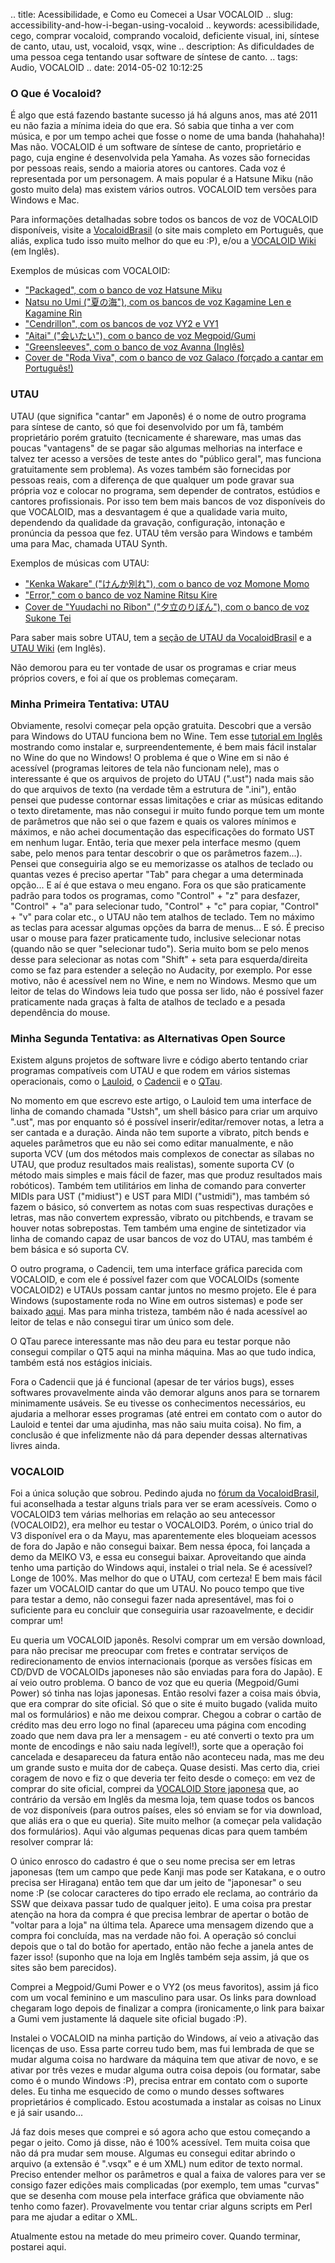 .. title: Acessibilidade, e Como eu Comecei a Usar VOCALOID
.. slug: accessibility-and-how-i-began-using-vocaloid
.. keywords: acessibilidade, cego, comprar vocaloid, comprando vocaloid, deficiente visual, ini, síntese de canto, utau, ust, vocaloid, vsqx, wine
.. description: As dificuldades de uma pessoa cega tentando usar software de síntese de canto.
.. tags: Audio, VOCALOID
.. date: 2014-05-02 10:12:25

### O Que é Vocaloid? ###

É algo que está fazendo bastante sucesso já há alguns anos, mas até 2011 eu não fazia a mínima ideia do que era. Só sabia que tinha a ver com música, e por um tempo achei que fosse o nome de uma banda (hahahaha)! Mas não. VOCALOID é um software de síntese de canto, proprietário e pago, cuja engine é desenvolvida pela Yamaha. As vozes são fornecidas por pessoas reais, sendo a maioria atores ou cantores. Cada voz é representada por um personagem. A mais popular é a Hatsune Miku (não gosto muito dela) mas existem vários outros. VOCALOID tem versões para Windows e Mac.

Para informações detalhadas sobre todos os bancos de voz de VOCALOID disponíveis, visite a [VocaloidBrasil][vbhp] (o site mais completo em Português, que aliás, explica tudo isso muito melhor do que eu :P), e/ou a [VOCALOID Wiki][vocaloidwikihp] (em Inglês).

Exemplos de músicas com VOCALOID:

* ["Packaged", com o banco de voz Hatsune Miku][mikupackaged]
* [Natsu no Umi ("夏の海"), com os bancos de voz Kagamine Len e Kagamine Rin][kagaminedemo]
* ["Cendrillon", com os bancos de voz VY2 e VY1][vycendrillon]
* ["Aitai" ("会いたい"), com o banco de voz Megpoid/Gumi][gumiaitai]
* ["Greensleeves", com o banco de voz Avanna (Inglês)][avannags]
* [Cover de "Roda Viva", com o banco de voz Galaco (forçado a cantar em Português!)][galacorodaviva]

### UTAU ###

UTAU (que significa "cantar" em Japonês) é o nome de outro programa para síntese de canto, só que foi desenvolvido por um fã, também proprietário porém gratuito (tecnicamente é shareware, mas umas das poucas "vantagens" de se pagar são algumas melhorias na interface e talvez ter acesso a versões de teste antes do "público geral", mas funciona gratuitamente sem problema). As vozes também são fornecidas por pessoas reais, com a diferença de que qualquer um pode gravar sua própria voz e colocar no programa, sem depender de contratos, estúdios e cantores profissionais. Por isso tem bem mais bancos de voz disponíveis do que VOCALOID, mas a desvantagem é que a qualidade varia muito, dependendo da qualidade da gravação, configuração, intonação e pronúncia da pessoa que fez. UTAU têm versão para Windows e também uma para Mac, chamada UTAU Synth.

Exemplos de músicas com UTAU:

* ["Kenka Wakare" ("けんか別れ"), com o banco de voz Momone Momo][momokenkawakare]
* ["Error," com o banco de voz Namine Ritsu Kire][ritsuerror]
* [Cover de "Yuudachi no Ribon" ("夕立のりぼん"), com o banco de voz Sukone Tei][teiribon]



Para saber mais sobre UTAU, tem a [seção de UTAU da VocaloidBrasil][vbutau] e a [UTAU Wiki][utauwikihp] (em Inglês).

Não demorou para eu ter vontade de usar os programas e criar meus próprios covers, e foi aí que os problemas começaram. <!--teaser_end-->

### Minha Primeira Tentativa: UTAU ###

Obviamente, resolvi começar pela opção gratuita. Descobri que a versão para Windows do UTAU funciona bem no Wine. Tem esse [tutorial em Inglês][utauonwine] mostrando como instalar e, surpreendentemente, é bem mais fácil instalar no Wine do que no Windows! O problema é que o Wine em si não é acessível (programas leitores de tela não funcionam nele), mas o interessante é que os arquivos de projeto do UTAU (".ust") nada mais são do que arquivos de texto (na verdade têm a estrutura de ".ini"), então pensei que pudesse contornar essas limitações e criar as músicas editando o texto diretamente, mas não consegui ir muito fundo porque tem um monte de parâmetros que não sei o que fazem e quais os valores mínimos e máximos, e não achei documentação das especificações do formato UST em nenhum lugar. Então, teria que mexer pela interface mesmo (quem sabe, pelo menos para tentar descobrir o que os parâmetros fazem...). Pensei que conseguiria algo se eu memorizasse os atalhos de teclado ou quantas vezes é preciso apertar "Tab" para chegar a uma determinada opção... E aí é que estava o meu engano. Fora os que são praticamente padrão para todos os programas, como "Control" + "z" para desfazer, "Control" + "a" para selecionar tudo, "Control" + "c" para copiar, "Control" + "v" para colar etc., o UTAU não tem atalhos de teclado. Tem no máximo as teclas para acessar algumas opções da barra de menus... E só. É preciso usar o mouse para fazer praticamente tudo, inclusive selecionar notas (quando não se quer "selecionar tudo"). Seria muito bom se pelo menos desse para selecionar as notas com "Shift" + seta para esquerda/direita como se faz para estender a seleção no Audacity, por exemplo. Por esse motivo, não é acessível nem no Wine, e nem no Windows. Mesmo que um leitor de telas do Windows leia tudo que possa ser lido, não é possível fazer praticamente nada graças à falta de atalhos de teclado e a pesada dependência do mouse.

### Minha Segunda Tentativa: as Alternativas Open Source ###

Existem alguns projetos de software livre e código aberto tentando criar programas compatíveis com UTAU e que rodem em vários sistemas operacionais, como o [Lauloid][lauloidhp], o [Cadencii][cadenciihp] e o [QTau][qtauhp].

No momento em que escrevo este artigo, o Lauloid tem uma interface de linha de comando chamada "Ustsh", um shell básico para criar um arquivo ".ust", mas por enquanto só é possível inserir/editar/remover notas, a letra a ser cantada e a duração. Ainda não tem suporte a vibrato, pitch bends e aqueles parâmetros que eu não sei como editar manualmente, e não suporta VCV (um dos métodos mais complexos de conectar as sílabas no UTAU, que produz resultados mais realistas), somente suporta CV (o método mais simples e mais fácil de fazer, mas que produz resultados mais robóticos). Também tem utilitários em linha de comando para converter MIDIs para UST ("midiust") e UST para MIDI ("ustmidi"), mas também só fazem o básico, só convertem as notas com suas respectivas durações e letras, mas não convertem expressão, vibrato ou pitchbends, e travam se houver notas sobrepostas. Tem também uma engine de sintetizador via linha de comando capaz de usar bancos de voz do UTAU, mas também é bem básica e só suporta CV.

O outro programa, o Cadencii, tem uma interface gráfica parecida com VOCALOID, e com ele é possível fazer com que VOCALOIDs (somente VOCALOID2) e UTAUs possam cantar juntos no mesmo projeto. Ele é para Windows (supostamente roda no Wine em outros sistemas) e pode ser baixado [aqui][cadenciidl]. Mas para minha tristeza, também não é nada acessível ao leitor de telas e não consegui tirar um único som dele.

O QTau parece interessante mas não deu para eu testar porque não consegui compilar o QT5 aqui na minha máquina. Mas ao que tudo indica, também está nos estágios iniciais.

Fora o Cadencii que já é funcional (apesar de ter vários bugs), esses softwares provavelmente ainda vão demorar alguns anos para se tornarem minimamente usáveis. Se eu tivesse os conhecimentos necessários, eu ajudaria a melhorar esses programas (até entrei em contato com o autor do Lauloid e tentei dar uma ajudinha, mas não saiu muita coisa). No fim, a conclusão é que infelizmente não dá para depender dessas alternativas livres ainda.

### VOCALOID ###

Foi a única solução que sobrou. Pedindo ajuda no [fórum da VocaloidBrasil][vba11ypost], fui aconselhada a testar alguns trials para ver se eram acessíveis. Como o VOCALOID3 tem várias melhorias em relação ao seu antecessor (VOCALOID2), era melhor eu testar o VOCALOID3. Porém, o único trial do V3 disponível era o da Mayu, mas aparentemente eles bloqueiam acessos de fora do Japão e não consegui baixar. Bem nessa época, foi lançada a demo da MEIKO V3, e essa eu consegui baixar. Aproveitando que ainda tenho uma partição do Windows aqui, instalei o trial nela. Se é acessível? Longe de 100%. Mas melhor do que o UTAU, com certeza! E bem mais fácil fazer um VOCALOID cantar do que um UTAU. No pouco tempo que tive para testar a demo, não consegui fazer nada apresentável, mas foi o suficiente para eu concluir que conseguiria usar razoavelmente, e decidir comprar um!

Eu queria um VOCALOID japonês. Resolvi comprar um em versão download, para não precisar me preocupar com fretes e contratar serviços de redirecionamento de envios internacionais (porque as versões físicas em CD/DVD de VOCALOIDs japoneses não são enviadas para fora do Japão). E aí veio outro problema. O banco de voz que eu queria (Megpoid/Gumi Power) só tinha nas lojas japonesas. Então resolvi fazer a coisa mais óbvia, que era comprar do site oficial. Só que o site é muito bugado (valida muito mal os formulários) e não me deixou comprar. Chegou a cobrar o cartão de crédito mas deu erro logo no final (apareceu uma página com encoding zoado que nem dava pra ler a mensagem - eu até converti o texto pra um monte de encodings e não saiu nada legível!), sorte que a operação foi cancelada e desapareceu da fatura então não aconteceu nada, mas me deu um grande susto e muita dor de cabeça. Quase desisti. Mas certo dia, criei coragem de novo e fiz o que deveria ter feito desde o começo: em vez de comprar do site oficial, comprei da [VOCALOID Store japonesa][vocaloidstorejp] que, ao contrário da versão em Inglês da mesma loja, tem quase todos os bancos de voz disponíveis (para outros países, eles só enviam se for via download, que aliás era o que eu queria). Site muito melhor (a começar pela validação dos formulários). Aqui vão algumas pequenas dicas para quem também resolver comprar lá:

O único enrosco do cadastro é que o seu nome precisa ser em letras japonesas (tem um campo que pede Kanji mas pode ser Katakana, e o outro precisa ser Hiragana) então tem que dar um jeito de "japonesar" o seu nome :P (se colocar caracteres do tipo errado ele reclama, ao contrário da SSW que deixava passar tudo de qualquer jeito). E uma coisa pra prestar atenção na hora da compra é que precisa lembrar de apertar o botão de "voltar para a loja" na última tela. Aparece uma mensagem dizendo que a compra foi concluída, mas na verdade não foi. A operação só conclui depois que o tal do botão for apertado, então não feche a janela antes de fazer isso! (suponho que na loja em Inglês também seja assim, já que os sites são bem parecidos).

Comprei a Megpoid/Gumi Power e o VY2 (os meus favoritos), assim já fico com um vocal feminino e um masculino para usar. Os links para download chegaram logo depois de finalizar a compra (ironicamente,o link para baixar a Gumi vem justamente lá daquele site oficial bugado :P).

Instalei o VOCALOID na minha partição do Windows, aí veio a ativação das licenças de uso. Essa parte correu tudo bem, mas fui lembrada de que se mudar alguma coisa no hardware da máquina tem que ativar de novo, e se ativar por três vezes e mudar alguma outra coisa depois (ou formatar, sabe como é o mundo Windows :P), precisa entrar em contato com o suporte deles. Eu tinha me esquecido de como o mundo desses softwares proprietários é complicado. Estou acostumada a instalar as coisas no Linux e já sair usando...

Já faz dois meses que comprei e só agora acho que estou começando a pegar o jeito. Como já disse, não é 100% acessível. Tem muita coisa que não dá pra mudar sem mouse. Algumas eu consegui editar abrindo o arquivo (a extensão é ".vsqx" e é um XML) num editor de texto normal. Preciso entender melhor os parâmetros e qual a faixa de valores para ver se consigo fazer edições mais complicadas (por exemplo, tem umas "curvas" que se desenha com mouse pela interface gráfica que obviamente não tenho como fazer). Provavelmente vou tentar criar alguns scripts em Perl para me ajudar a editar o XML.

Atualmente estou na metade do meu primeiro cover. Quando terminar, postarei aqui.

[vbhp]: http://www.vocaloidbrasil.com/
[vocaloidwikihp]: http://vocaloid.wikia.com/
[mikupackaged]: http://www.youtube.com/watch?v=f5kUd72R_tg
[kagaminedemo]: http://www.youtube.com/watch?v=r0PmG_zQjy4
[gumiaitai]: http://www.youtube.com/watch?v=mL0n9zt7IdI
[avannags]: https://www.youtube.com/watch?v=w03Ld2T5MaU
[vycendrillon]: http://www.youtube.com/watch?v=e56Gk1Z1US0
[galacorodaviva]: http://www.youtube.com/watch?v=JdyO_vGX8KU
[momokenkawakare]: http://www.youtube.com/watch?v=SPOfe-TA3YI
[ritsuerror]: http://www.youtube.com/watch?v=wP1uQNueWXA
[teiribon]: https://www.youtube.com/watch?v=bRFuuxl3u3E
[vbutau]: http://www.vocaloidbrasil.com/utau/sobre-utau/
[utauwikihp]: http://utau.wikia.com/
[utauonwine]: http://utauarianna.altervista.org/tutorials/utau-on-linux-wine-how-to/
[lauloidhp]: http://gitorious.org/lauloid
[qtauhp]: https://github.com/qtau-devgroup/
[cadenciihp]: http://www23.atwiki.jp/cadencii_en/
[cadenciidl]: http://en.sourceforge.jp/projects/cadencii/releases/
[vba11ypost]: http://w11.zetaboards.com/vocaloidbrasil/topic/9096518/
[vocaloidstorejp]: http://shop.vocaloidstore.com/